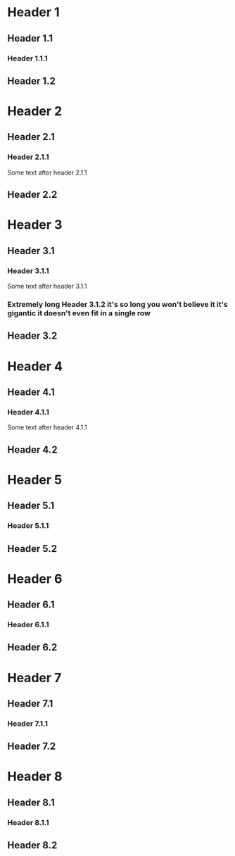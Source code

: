 # Header 1
## Header 1.1
### Header 1.1.1
## Header 1.2

# Header 2
## Header 2.1
### Header 2.1.1

Some text after header 2.1.1

## Header 2.2

# Header 3
## Header 3.1
### Header 3.1.1

Some text after header 3.1.1

### Extremely long Header 3.1.2 it's so long you won't believe it it's gigantic it doesn't even fit in a single row

## Header 3.2

# Header 4
## Header 4.1
### Header 4.1.1

Some text after header 4.1.1

## Header 4.2

# Header 5
## Header 5.1
### Header 5.1.1
## Header 5.2

# Header 6
## Header 6.1
### Header 6.1.1
## Header 6.2

# Header 7
## Header 7.1
### Header 7.1.1
## Header 7.2

# Header 8
## Header 8.1
### Header 8.1.1
## Header 8.2
